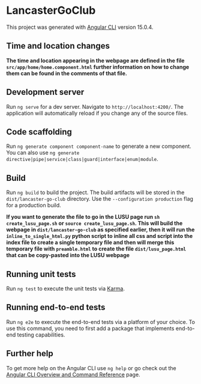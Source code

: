 # LancasterGoClub

This project was generated with [Angular CLI](https://github.com/angular/angular-cli) version 15.0.4.

## Time and location changes

**The time and location appearing in the webpage are defined in the file `src/app/home/home.component.html` further information on how to change them can be found in the comments of that file.**

## Development server

Run `ng serve` for a dev server. Navigate to `http://localhost:4200/`. The application will automatically reload if you change any of the source files.

## Code scaffolding

Run `ng generate component component-name` to generate a new component. You can also use `ng generate directive|pipe|service|class|guard|interface|enum|module`.

## Build

Run `ng build` to build the project. The build artifacts will be stored in the `dist/lancaster-go-club` directory. Use the `--configuration production` flag for a production build.

**If you want to generate the file to go in the LUSU page run `sh create_lusu_page.sh` or `source create_lusu_page.sh`. This will build the webpage in `dist/lancaster-go-club` as specified earlier,
then it will run the `inline_to_single_html.py` python script to inline all css and script into the index file to
create a single temporary file and then will merge this temporary file with `preamble.html` to create the
file `dist/lusu_page.html` that can be copy-pasted into the LUSU webpage**

## Running unit tests

Run `ng test` to execute the unit tests via [Karma](https://karma-runner.github.io).

## Running end-to-end tests

Run `ng e2e` to execute the end-to-end tests via a platform of your choice. To use this command, you need to first add a package that implements end-to-end testing capabilities.

## Further help

To get more help on the Angular CLI use `ng help` or go check out the [Angular CLI Overview and Command Reference](https://angular.io/cli) page.

